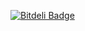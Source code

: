 [![Bitdeli Badge](https://d2weczhvl823v0.cloudfront.net/galacticfan/virusmaker/trend.png)](https://bitdeli.com/free "Bitdeli Badge")

